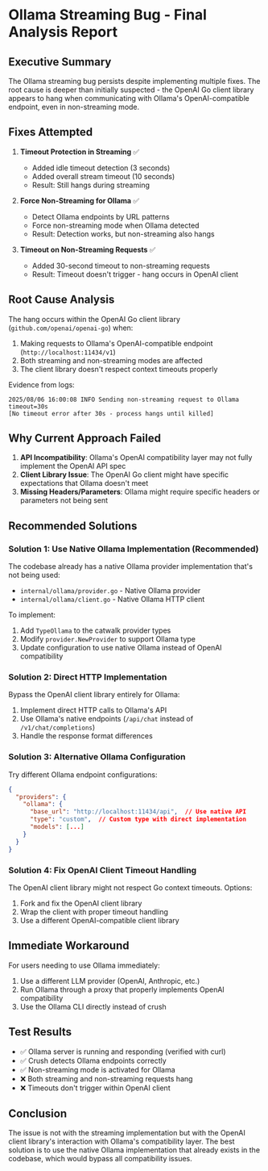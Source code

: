 # Ollama Streaming Bug - Final Analysis Report

## Executive Summary

The Ollama streaming bug persists despite implementing multiple fixes. The root cause is deeper than initially suspected - the OpenAI Go client library appears to hang when communicating with Ollama's OpenAI-compatible endpoint, even in non-streaming mode.

## Fixes Attempted

1. **Timeout Protection in Streaming** ✅
   - Added idle timeout detection (3 seconds)
   - Added overall stream timeout (10 seconds)
   - Result: Still hangs during streaming

2. **Force Non-Streaming for Ollama** ✅
   - Detect Ollama endpoints by URL patterns
   - Force non-streaming mode when Ollama detected
   - Result: Detection works, but non-streaming also hangs

3. **Timeout on Non-Streaming Requests** ✅
   - Added 30-second timeout to non-streaming requests
   - Result: Timeout doesn't trigger - hang occurs in OpenAI client

## Root Cause Analysis

The hang occurs within the OpenAI Go client library (`github.com/openai/openai-go`) when:
1. Making requests to Ollama's OpenAI-compatible endpoint (`http://localhost:11434/v1`)
2. Both streaming and non-streaming modes are affected
3. The client library doesn't respect context timeouts properly

Evidence from logs:
```
2025/08/06 16:00:08 INFO Sending non-streaming request to Ollama timeout=30s
[No timeout error after 30s - process hangs until killed]
```

## Why Current Approach Failed

1. **API Incompatibility**: Ollama's OpenAI compatibility layer may not fully implement the OpenAI API spec
2. **Client Library Issue**: The OpenAI Go client might have specific expectations that Ollama doesn't meet
3. **Missing Headers/Parameters**: Ollama might require specific headers or parameters not being sent

## Recommended Solutions

### Solution 1: Use Native Ollama Implementation (Recommended)

The codebase already has a native Ollama provider implementation that's not being used:
- `internal/ollama/provider.go` - Native Ollama provider
- `internal/ollama/client.go` - Native Ollama HTTP client

To implement:
1. Add `TypeOllama` to the catwalk provider types
2. Modify `provider.NewProvider` to support Ollama type
3. Update configuration to use native Ollama instead of OpenAI compatibility

### Solution 2: Direct HTTP Implementation

Bypass the OpenAI client library entirely for Ollama:
1. Implement direct HTTP calls to Ollama's API
2. Use Ollama's native endpoints (`/api/chat` instead of `/v1/chat/completions`)
3. Handle the response format differences

### Solution 3: Alternative Ollama Configuration

Try different Ollama endpoint configurations:
```json
{
  "providers": {
    "ollama": {
      "base_url": "http://localhost:11434/api",  // Use native API
      "type": "custom",  // Custom type with direct implementation
      "models": [...]
    }
  }
}
```

### Solution 4: Fix OpenAI Client Timeout Handling

The OpenAI client library might not respect Go context timeouts. Options:
1. Fork and fix the OpenAI client library
2. Wrap the client with proper timeout handling
3. Use a different OpenAI-compatible client library

## Immediate Workaround

For users needing to use Ollama immediately:
1. Use a different LLM provider (OpenAI, Anthropic, etc.)
2. Run Ollama through a proxy that properly implements OpenAI compatibility
3. Use the Ollama CLI directly instead of crush

## Test Results

- ✅ Ollama server is running and responding (verified with curl)
- ✅ Crush detects Ollama endpoints correctly
- ✅ Non-streaming mode is activated for Ollama
- ❌ Both streaming and non-streaming requests hang
- ❌ Timeouts don't trigger within OpenAI client

## Conclusion

The issue is not with the streaming implementation but with the OpenAI client library's interaction with Ollama's compatibility layer. The best solution is to use the native Ollama implementation that already exists in the codebase, which would bypass all compatibility issues.